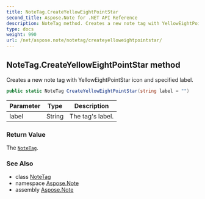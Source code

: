 ```yaml
---
title: NoteTag.CreateYellowEightPointStar
second_title: Aspose.Note for .NET API Reference
description: NoteTag method. Creates a new note tag with YellowEightPointStar icon and specified label
type: docs
weight: 990
url: /net/aspose.note/notetag/createyelloweightpointstar/
---
```

## NoteTag.CreateYellowEightPointStar method

Creates a new note tag with YellowEightPointStar icon and specified label.

```csharp
public static NoteTag CreateYellowEightPointStar(string label = "")
```

| Parameter | Type | Description |
| --- | --- | --- |
| label | String | The tag's label. |

### Return Value

The [`NoteTag`](../).

### See Also

* class [NoteTag](../)
* namespace [Aspose.Note](../../notetag/)
* assembly [Aspose.Note](../../../)


